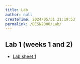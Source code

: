 ```yaml
---
title: Lab
author: null
createTime: 2024/05/31 21:19:53
permalink: /DESN2000/Lab/
---
```



## Lab 1 (weeks 1 and 2)

 * [Lab sheet 1](lab1)